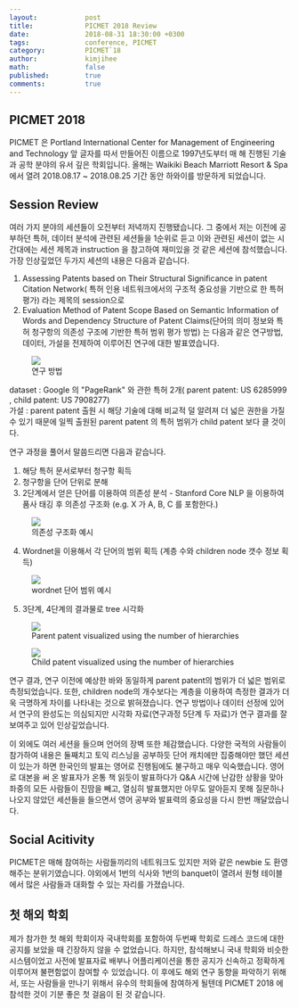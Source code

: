 ```yaml
---
layout:            post
title:             PICMET 2018 Review
date:              2018-08-31 18:30:00 +0300
tags:              conference, PICMET
category:          PICMET`18
author:            kimjihee
math:              false
published:         true
comments:          true
---
```


## PICMET 2018
PICMET 은 Portland International Center for Management of Engineering and Technology 앞 글자를 따서 만들어진 이름으로 1997년도부터 매 해 진행된 기술과 공학 분야의 유서 깊은 학회입니다.
올해는 Waikiki Beach Marriott Resort & Spa 에서 열려 2018.08.17 ~ 2018.08.25 기간 동안 하와이를 방문하게 되었습니다.

## Session Review
여러 가지 분야의 세션들이 오전부터 저녁까지 진행됐습니다. 그 중에서 저는 이전에 공부하던 특허, 데이터 분석에 관련된 세션들을 1순위로 듣고 이와 관련된 세션이 없는 시간대에는 세션 제목과 instruction 을 참고하여 재미있을 것 같은 세션에 참석했습니다. 가장 인상깊었던 두가지 세션의 내용은 다음과 같습니다.
 1. Assessing Patents based on Their Structural Significance in patent Citation Network(
특허 인용 네트워크에서의 구조적 중요성을 기반으로 한 특허 평가) 라는 제목의 session으로
 2. Evaluation Method of Patent Scope Based on Semantic Information of Words and Dependency Structure of Patent Claims(단어의 의미 정보와 특허 청구항의 의존성 구조에 기반한 특허 범위 평가 방법) 는
 다음과 같은 연구방법, 데이터, 가설을 전제하여 이루어진 연구에 대한 발표였습니다.

 <figure>
    <img src="{{ "/media/img/methdology.png" | absolute_url }}" />
    <figcaption> 연구 방법 </figcaption>
 </figure>

 dataset : Google 의 "PageRank" 와 관한 특허 2개( parent patent: US 6285999 , child patent: US 7908277)  
  가설 : parent patent 출원 시 해당 기술에 대해 비교적 덜 알려져 더 넓은 권한을 가질 수 있기 때문에 일찍 출원된 parent patent 의 특허 범위가 child patent 보다 클 것이다.

  연구 과정을 풀어서 말씀드리면 다음과 같습니다.
  1. 해당 특허 문서로부터 청구항 획득
  2. 청구항을 단어 단위로 분해
  3. 2단계에서 얻은 단어를 이용하여 의존성 분석 - Stanford Core NLP 을 이용하여 품사 태깅 후 의존성 구조화
    (e.g. X 가 A, B, C 를 포함한다.)
  <figure>
     <img src="{{ "/media/img/dependency.png" | absolute_url }}" />
     <figcaption> 의존성 구조화 예시 </figcaption>
  </figure>

  4. Wordnet을 이용해서 각 단어의 범위 획득 (계층 수와 children node 갯수 정보 획득)
  <figure>
     <img src="{{ "/media/img/wordnet.png" | absolute_url }}" />
     <figcaption> wordnet 단어 범위 예시 </figcaption>
  </figure>

  5. 3단계, 4단계의 결과물로 tree 시각화
  <figure>
     <img src="{{ "/media/img/parent_tree.png" | absolute_url }}" />
     <figcaption> Parent patent visualized using the number of hierarchies </figcaption>
  </figure>
  <figure>
     <img src="{{ "/media/img/child_tree.png" | absolute_url }}" />
     <figcaption> Child patent visualized using the number of hierarchies </figcaption>
  </figure>

  연구 결과, 연구 이전에 예상한 바와 동일하게 parent patent의 범위가 더 넓은 범위로 측정되었습니다.
  또한, children node의 개수보다는 계층을 이용하여 측정한 결과가 더욱 극명하게 차이를 나타내는 것으로 밝혀졌습니다. 연구 방법이나 데이터 선정에 있어서 연구의 완성도는 의심되지만 시각화 자료(연구과정 5단계 두 자료)가 연구 결과를 잘 보여주고 있어 인상깊었습니다.

이 외에도 여러 세션을 들으며 언어의 장벽 또한 체감했습니다.
다양한 국적의 사람들이 참가하여 내용은 둘째치고 토익 리스닝을 공부하듯 단어 캐치에만 집중해야만 했던 세션이 있는가 하면 한국인의 발표는 영어로 진행됨에도 불구하고 매우 익숙했습니다. 영어로 대본을 써 온 발표자가 온통 책 읽듯이 발표하다가 Q&A 시간에 난감한 상황을 맞아 좌중의 모든 사람들이 진땀을 빼고, 열심히 발표했지만 아무도 알아듣지 못해 질문하나 나오지 않았던 세션들을 들으면서 영어 공부와 발표력의 중요성을 다시 한번 깨달았습니다.


## Social Acitivity
PICMET은 매해 참여하는 사람들끼리의 네트워크도 있지만 저와 같은 newbie 도 환영해주는 분위기였습니다. 야외에서 1번의 식사와 1번의 banquet이 열려서 원형 테이블에서 많은 사람들과 대화할 수 있는 자리를 가졌습니다.

## 첫 해외 학회
제가 참가한 첫 해외 학회이자 국내학회를 포함하여 두번째 학회로 드레스 코드에 대한 공지를 보았을 때 긴장하지 않을 수 없었습니다. 하지만, 참석해보니 국내 학회와 비슷한 시스템이었고 사전에 발표자료 배부나 어플리케이션을 통한 공지가 신속하고 정확하게 이루어져 불편함없이 참여할 수 있었습니다. 이 후에도 해외 연구 동향을 파악하기 위해서, 또는 사람들을 만나기 위해서 유수의 학회들에 참여하게 될텐데 PICMET 2018 에 참석한 것이 기분 좋은 첫 걸음이 된 것 같습니다.
